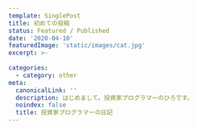 ```yaml
---
template: SinglePost
title: 初めての投稿
status: Featured / Published
date: '2020-04-10'
featuredImage: 'static/images/cat.jpg'
excerpt: >-
  
categories:
  - category: other
meta:
  canonicalLink: ''
  description: はじめまして。投資家プログラマーのひろです。
  noindex: false
  title: 投資家プログラマーの日記
---
```

